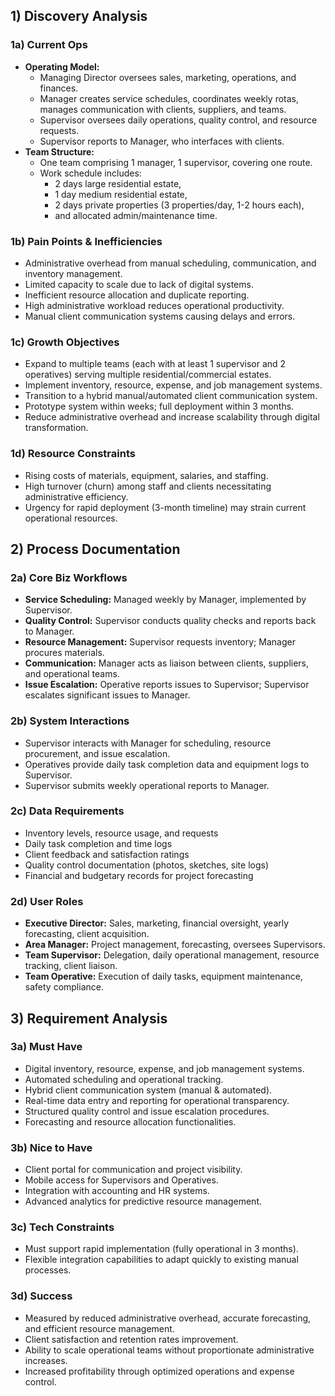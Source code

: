 ## 1) Discovery Analysis

### 1a) Current Ops
- **Operating Model:** 
  - Managing Director oversees sales, marketing, operations, and finances. 
  - Manager creates service schedules, coordinates weekly rotas, manages communication with clients, suppliers, and teams. 
  - Supervisor oversees daily operations, quality control, and resource requests. 
  - Supervisor reports to Manager, who interfaces with clients.
- **Team Structure:** 
  - One team comprising 1 manager, 1 supervisor, covering one route. 
  - Work schedule includes: 
    - 2 days large residential estate, 
    - 1 day medium residential estate, 
    - 2 days private properties (3 properties/day, 1-2 hours each), 
    - and allocated admin/maintenance time.

### 1b) Pain Points & Inefficiencies
- Administrative overhead from manual scheduling, communication, and inventory management.
- Limited capacity to scale due to lack of digital systems.
- Inefficient resource allocation and duplicate reporting.
- High administrative workload reduces operational productivity.
- Manual client communication systems causing delays and errors.

### 1c) Growth Objectives
- Expand to multiple teams (each with at least 1 supervisor and 2 operatives) serving multiple residential/commercial estates.
- Implement inventory, resource, expense, and job management systems.
- Transition to a hybrid manual/automated client communication system.
- Prototype system within weeks; full deployment within 3 months.
- Reduce administrative overhead and increase scalability through digital transformation.

### 1d) Resource Constraints
- Rising costs of materials, equipment, salaries, and staffing.
- High turnover (churn) among staff and clients necessitating administrative efficiency.
- Urgency for rapid deployment (3-month timeline) may strain current operational resources.

## 2) Process Documentation

### 2a) Core Biz Workflows
- **Service Scheduling:** Managed weekly by Manager, implemented by Supervisor.
- **Quality Control:** Supervisor conducts quality checks and reports back to Manager.
- **Resource Management:** Supervisor requests inventory; Manager procures materials.
- **Communication:** Manager acts as liaison between clients, suppliers, and operational teams.
- **Issue Escalation:** Operative reports issues to Supervisor; Supervisor escalates significant issues to Manager.

### 2b) System Interactions
- Supervisor interacts with Manager for scheduling, resource procurement, and issue escalation.
- Operatives provide daily task completion data and equipment logs to Supervisor.
- Supervisor submits weekly operational reports to Manager.

### 2c) Data Requirements
- Inventory levels, resource usage, and requests
- Daily task completion and time logs
- Client feedback and satisfaction ratings
- Quality control documentation (photos, sketches, site logs)
- Financial and budgetary records for project forecasting

### 2d) User Roles
- **Executive Director:** Sales, marketing, financial oversight, yearly forecasting, client acquisition.
- **Area Manager:** Project management, forecasting, oversees Supervisors.
- **Team Supervisor:** Delegation, daily operational management, resource tracking, client liaison.
- **Team Operative:** Execution of daily tasks, equipment maintenance, safety compliance.

## 3) Requirement Analysis

### 3a) Must Have
- Digital inventory, resource, expense, and job management systems.
- Automated scheduling and operational tracking.
- Hybrid client communication system (manual & automated).
- Real-time data entry and reporting for operational transparency.
- Structured quality control and issue escalation procedures.
- Forecasting and resource allocation functionalities.

### 3b) Nice to Have
- Client portal for communication and project visibility.
- Mobile access for Supervisors and Operatives.
- Integration with accounting and HR systems.
- Advanced analytics for predictive resource management.

### 3c) Tech Constraints
- Must support rapid implementation (fully operational in 3 months).
- Flexible integration capabilities to adapt quickly to existing manual processes.

### 3d) Success
- Measured by reduced administrative overhead, accurate forecasting, and efficient resource management.
- Client satisfaction and retention rates improvement.
- Ability to scale operational teams without proportionate administrative increases.
- Increased profitability through optimized operations and expense control.

